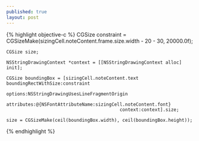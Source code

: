 ```yaml
---
published: true
layout: post
---
```


{% highlight objective-c %}
	CGSize constraint = CGSizeMake(sizingCell.noteContent.frame.size.width - 20 - 30, 20000.0f);
    
    CGSize size;
    
    NSStringDrawingContext *context = [[NSStringDrawingContext alloc] init];
    
    CGSize boundingBox = [sizingCell.noteContent.text boundingRectWithSize:constraint
                                              options:NSStringDrawingUsesLineFragmentOrigin
                                           attributes:@{NSFontAttributeName:sizingCell.noteContent.font}
                                              context:context].size;
    
    size = CGSizeMake(ceil(boundingBox.width), ceil(boundingBox.height));

{% endhighlight %}

